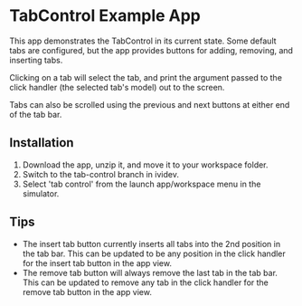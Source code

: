 # TabControl Example App

This app demonstrates the TabControl in its current state. Some default tabs are configured, but the app provides buttons for adding, removing, and inserting tabs.

Clicking on a tab will select the tab, and print the argument passed to the click handler (the selected tab's model) out to the screen. 

Tabs can also be scrolled using the previous and next buttons at either end of the tab bar.

## Installation

1. Download the app, unzip it, and move it to your workspace folder.
2. Switch to the tab-control branch in ividev.
3. Select 'tab control' from the launch app/workspace menu in the simulator.

## Tips

* The insert tab button currently inserts all tabs into the 2nd position in the tab bar. This can be updated to be any position in the click handler for the insert tab button in the app view.
* The remove tab button will always remove the last tab in the tab bar. This can be updated to remove any tab in the click handler for the remove tab button in the app view.
